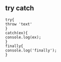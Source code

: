 ## try catch

```
try{
throw 'text'
}
catch(ex){
console.log(ex);
}
finally{
console.log('finally');
}
```
